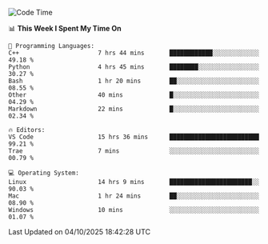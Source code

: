 
<!--START_SECTION:waka-->
![Code Time](http://img.shields.io/badge/Code%20Time-3%2C891%20hrs%205%20mins-blue)

📊 **This Week I Spent My Time On** 

```text
💬 Programming Languages: 
C++                      7 hrs 44 mins       ████████████░░░░░░░░░░░░░   49.18 % 
Python                   4 hrs 45 mins       ████████░░░░░░░░░░░░░░░░░   30.27 % 
Bash                     1 hr 20 mins        ██░░░░░░░░░░░░░░░░░░░░░░░   08.55 % 
Other                    40 mins             █░░░░░░░░░░░░░░░░░░░░░░░░   04.29 % 
Markdown                 22 mins             █░░░░░░░░░░░░░░░░░░░░░░░░   02.34 % 

🔥 Editors: 
VS Code                  15 hrs 36 mins      █████████████████████████   99.21 % 
Trae                     7 mins              ░░░░░░░░░░░░░░░░░░░░░░░░░   00.79 % 

💻 Operating System: 
Linux                    14 hrs 9 mins       ███████████████████████░░   90.03 % 
Mac                      1 hr 24 mins        ██░░░░░░░░░░░░░░░░░░░░░░░   08.90 % 
Windows                  10 mins             ░░░░░░░░░░░░░░░░░░░░░░░░░   01.07 % 
```


 Last Updated on 04/10/2025 18:42:28 UTC
<!--END_SECTION:waka-->

